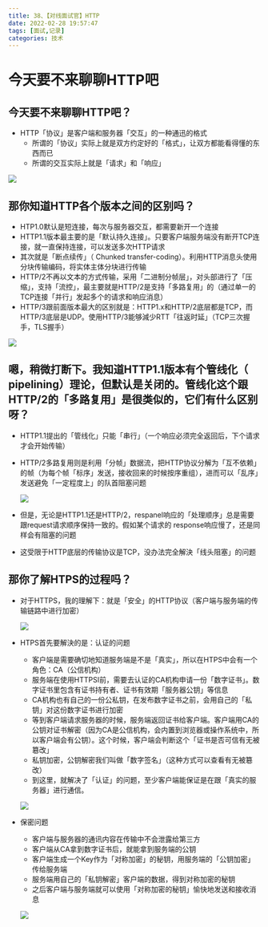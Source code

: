 ```yaml
---
title: 38、【对线面试官】HTTP
date: 2022-02-28 19:57:47
tags: [面试,记录]
categories: 技术
---
```

# 今天要不来聊聊HTTP吧
## 今天要不来聊聊HTTP吧？

- HTTP「协议」是客户端和服务器「交互」的一种通迅的格式
  - 所谓的「协议」实际上就是双方约定好的「格式」，让双方都能看得懂的东西而已
  - 所谓的交互实际上就是「请求」和「响应」

![](https://cdn.jsdelivr.net/gh/swimminghao/picture@main/img/KF4FUG_20211230112604.png)

## 那你知道HTTP各个版本之间的区别吗？

- HTP1.0默认是短连接，每次与服务器交互，都需要新开一个连接
- HTTP1.1版本最主要的是「默认持久连接」。只要客户端服务端没有断开TCP连接，就一直保持连接，可以发送多次HTTP请求
- 其次就是「断点续传」（ Chunked transfer-coding）。利用HTTP消息头使用分块传输编码，将实体主体分块进行传输
- HTTP/2不再以文本的方式传输，采用「二进制分帧层」，对头部进行了「压缩」，支持「流控」，最主要就是HTTP/2是支持「多路复用」的（通过单一的TCP连接「并行」发起多个的请求和响应消息）
- HTTP/3跟前面版本最大的区别就是：HTTP1.x和HTTP/2底层都是TCP，而HTTP/3底层是UDP。使用HTTP/3能够減少RTT「往返时延」（TCP三次握手，TLS握手）

![](https://cdn.jsdelivr.net/gh/swimminghao/picture@main/img/8se2HT_20211230113041.png)

## 嗯，稍微打断下。我知道HTTP1.1版本有个管线化（ pipelining）理论，但默认是关闭的。管线化这个跟HTTP/2的「多路复用」是很类似的，它们有什么区别呀？

- HTTP1.1提出的「管线化」只能「串行」（一个响应必须完全返回后，下个请求才会开始传输）

- HTTP/2多路复用则是利用「分帧」数据流，把HTTP协议分解为「互不依赖」的帧（为每个帧「标序」发送，接收回来的时候按序重组），进而可以「乱序」发送避免「一定程度上」的队首阻塞问题

  ![](https://cdn.jsdelivr.net/gh/swimminghao/picture@main/img/MC43LZ_20211230112912.png)

  

- 但是，无论是HTTP1.1还是HTTP/2，respanel响应的「处理顺序」总是需要跟request请求顺序保持一致的。假如某个请求的 response响应慢了，还是同样会有阻塞的问题

- 这受限于HTTP底层的传输协议是TCP，没办法完全解決「线头阻塞」的问题

## 那你了解HTPS的过程吗？

- 对于HTTPS，我的理解下：就是「安全」的HTTP协议（客户端与服务端的传输链路中进行加密）

  ![](https://cdn.jsdelivr.net/gh/swimminghao/picture@main/img/pOPVGJ_20211230113132.png)

- HTPS首先要解決的是：认证的问题

  - 客户端是需要确切地知道服务端是不是「真实」，所以在HTPS中会有一个角色：CA（公信机构）
  - 服务端在使用HTTPSI前，需要去认证的CA机构申请一份「数字证书」。数字证书里包含有证书持有者、证书有效期「服务器公钥」等信息
  - CA机构也有自己的一份公私钥，在发布数字证书之前，会用自己的「私钥」对这份数字证书进行加密
  - 等到客户端请求服务器的时候，服务端返回证书给客户端。客户端用CA的公钥对证书解密（因为CA是公信机构，会内置到浏览器或操作系统中，所以客户端会有公钥）。这个时候，客户端会判断这个「证书是否可信有无被簒改」
  - 私钥加密，公钥解密我们叫做「数字签名」（这种方式可以查看有无被簒改）
  - 到这里，就解决了「认证」的问题，至少客户端能保证是在跟「真实的服务器」进行通信。

  ![](https://cdn.jsdelivr.net/gh/swimminghao/picture@main/img/D1hA0I_20211230113315.png)

- 保密问题

  - 客户端与服务器的通讯内容在传输中不会泄露给第三方
  - 客户端从CA拿到数字证书后，就能拿到服务端的公钥
  - 客户端生成一个Key作为「对称加密」的秘钥，用服务端的「公钥加密」传给服务端
  - 服务端用自己的「私钥解密」客户端的数据，得到对称加密的秘钥
  - 之后客户端与服务端就可以使用「对称加密的秘钥」愉快地发送和接收消息

  ![](https://cdn.jsdelivr.net/gh/swimminghao/picture@main/img/oU2mh1_20211230113435.png)